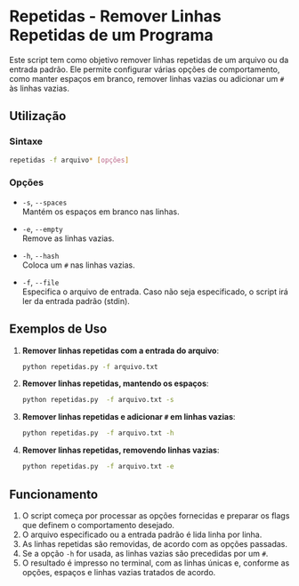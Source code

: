 # Repetidas - Remover Linhas Repetidas de um Programa

Este script tem como objetivo remover linhas repetidas de um arquivo ou da entrada padrão. Ele permite configurar várias opções de comportamento, como manter espaços em branco, remover linhas vazias ou adicionar um `#` às linhas vazias.

## Utilização

### Sintaxe

```bash
repetidas -f arquivo* [opções]
```

### Opções

- `-s`, `--spaces`  
  Mantém os espaços em branco nas linhas.

- `-e`, `--empty`  
  Remove as linhas vazias.

- `-h`, `--hash`  
  Coloca um `#` nas linhas vazias.

- `-f`, `--file`  
  Especifica o arquivo de entrada. Caso não seja especificado, o script irá ler da entrada padrão (stdin).

## Exemplos de Uso

1. **Remover linhas repetidas com a entrada do arquivo**:

    ```bash
    python repetidas.py -f arquivo.txt
    ```

2. **Remover linhas repetidas, mantendo os espaços**:

    ```bash
    python repetidas.py  -f arquivo.txt -s
    ```

3. **Remover linhas repetidas e adicionar `#` em linhas vazias**:

    ```bash
    python repetidas.py  -f arquivo.txt -h
    ```

4. **Remover linhas repetidas, removendo linhas vazias**:

    ```bash
    python repetidas.py  -f arquivo.txt -e
    ```

## Funcionamento

1. O script começa por processar as opções fornecidas e preparar os flags que definem o comportamento desejado.
2. O arquivo especificado ou a entrada padrão é lida linha por linha.
3. As linhas repetidas são removidas, de acordo com as opções passadas.
4. Se a opção `-h` for usada, as linhas vazias são precedidas por um `#`.
5. O resultado é impresso no terminal, com as linhas únicas e, conforme as opções, espaços e linhas vazias tratados de acordo.

